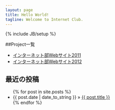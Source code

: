 ```yaml
---
layout: page
title: Hello World!
tagline: Welcome to Internet Club.
---
```

{% include JB/setup %}

##Project一覧
- [インターネット部Webサイト2011](http://moto-net.github.com/internet2011) 
- [インターネット部Webサイト2012](http://moto-net.github.com/internet2012)


## 最近の投稿
<ul>
  {% for post in site.posts %}
    <li><span>{{ post.date | date_to_string }}</span> &raquo; <a href="{{ BASE_PATH }}{{ post.url }}">{{ post.title }}</a></li>
  {% endfor %}
</ul>
